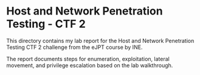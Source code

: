 # Host and Network Penetration Testing - CTF 2

This directory contains my lab report for the Host and Network Penetration Testing CTF 2 challenge from the eJPT course by INE.

The report documents steps for enumeration, exploitation, lateral movement, and privilege escalation based on the lab walkthrough.

